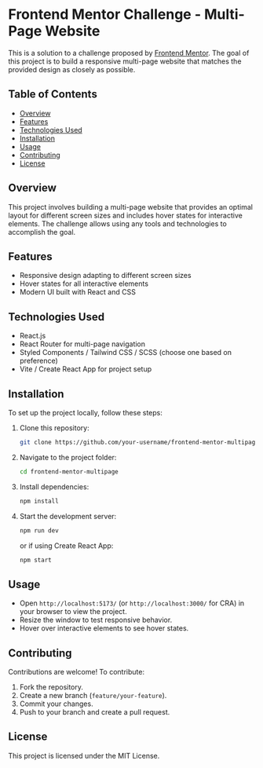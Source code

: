 # Frontend Mentor Challenge - Multi-Page Website

This is a solution to a challenge proposed by [Frontend Mentor](https://www.frontendmentor.io/). The goal of this project is to build a responsive multi-page website that matches the provided design as closely as possible.

## Table of Contents
- [Overview](#overview)
- [Features](#features)
- [Technologies Used](#technologies-used)
- [Installation](#installation)
- [Usage](#usage)
- [Contributing](#contributing)
- [License](#license)

## Overview
This project involves building a multi-page website that provides an optimal layout for different screen sizes and includes hover states for interactive elements. The challenge allows using any tools and technologies to accomplish the goal.

## Features
- Responsive design adapting to different screen sizes
- Hover states for all interactive elements
- Modern UI built with React and CSS

## Technologies Used
- React.js
- React Router for multi-page navigation
- Styled Components / Tailwind CSS / SCSS (choose one based on preference)
- Vite / Create React App for project setup

## Installation
To set up the project locally, follow these steps:

1. Clone this repository:
   ```sh
   git clone https://github.com/your-username/frontend-mentor-multipage.git
   ```
2. Navigate to the project folder:
   ```sh
   cd frontend-mentor-multipage
   ```
3. Install dependencies:
   ```sh
   npm install
   ```
4. Start the development server:
   ```sh
   npm run dev
   ```
   or if using Create React App:
   ```sh
   npm start
   ```

## Usage
- Open `http://localhost:5173/` (or `http://localhost:3000/` for CRA) in your browser to view the project.
- Resize the window to test responsive behavior.
- Hover over interactive elements to see hover states.

## Contributing
Contributions are welcome! To contribute:
1. Fork the repository.
2. Create a new branch (`feature/your-feature`).
3. Commit your changes.
4. Push to your branch and create a pull request.

## License
This project is licensed under the MIT License.

